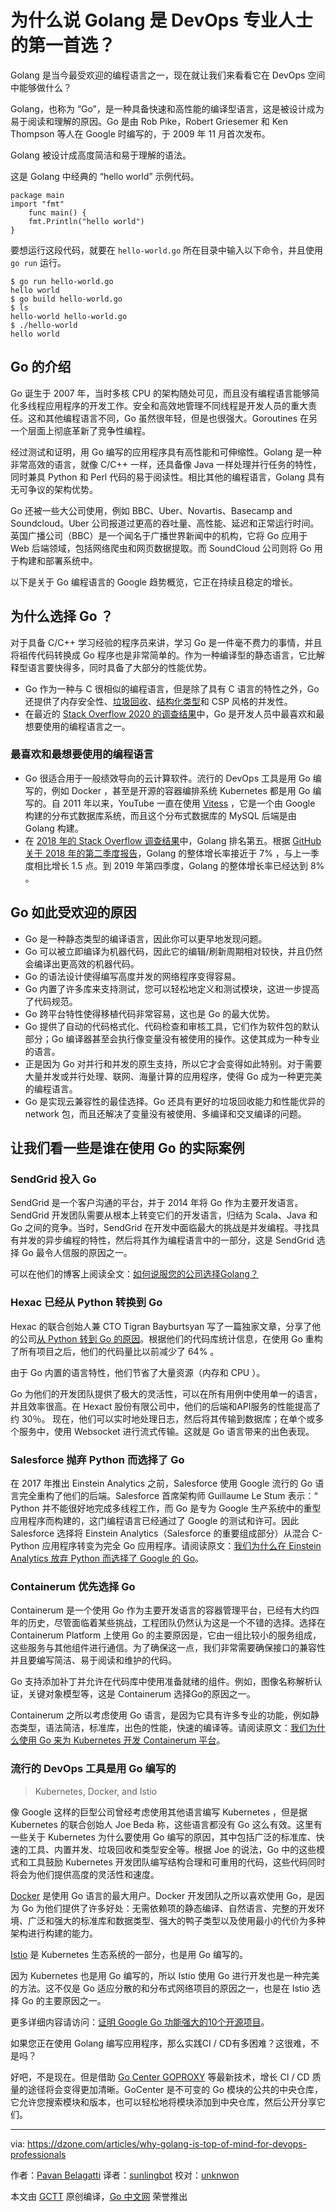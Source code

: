 # 为什么说 Golang 是 DevOps 专业人士的第一首选？
Golang 是当今最受欢迎的编程语言之一，现在就让我们来看看它在 DevOps 空间中能够做什么？

Golang，也称为 “Go”，是一种具备快速和高性能的编译型语言，这是被设计成为易于阅读和理解的原因。Go 是由 Rob Pike，Robert Griesemer 和 Ken Thompson 等人在 Google 时编写的，于 2009 年 11 月首次发布。

Golang 被设计成高度简洁和易于理解的语法。

这是 Golang 中经典的 “hello world” 示例代码。
```Golang
package main
import "fmt"
    func main() {
    fmt.Println("hello world")
}
```
要想运行这段代码，就要在 `hello-world.go` 所在目录中输入以下命令，并且使用 `go run` 运行。
```shell
$ go run hello-world.go
hello world
$ go build hello-world.go
$ ls
hello-world hello-world.go
$ ./hello-world
hello world
```

## Go 的介绍
Go 诞生于 2007 年，当时多核 CPU 的架构随处可见，而且没有编程语言能够简化多线程应用程序的开发工作。安全和高效地管理不同线程是开发人员的重大责任。这和其他编程语言不同，Go 虽然很年轻，但是也很强大。Goroutines 在另一个层面上彻底革新了竞争性编程。

经过测试和证明，用 Go 编写的应用程序具有高性能和可伸缩性。Golang 是一种非常高效的语言，就像 C/C++ 一样，还具备像 Java 一样处理并行任务的特性，同时兼具 Python 和 Perl 代码的易于阅读性。相比其他的编程语言，Golang 具有无可争议的架构优势。

Go 还被一些大公司使用，例如 BBC、Uber、Novartis、Basecamp and Soundcloud。Uber 公司报道过更高的吞吐量、高性能、延迟和正常运行时间。英国广播公司（BBC）是一个闻名于广播世界新闻中的机构，它将 Go 应用于 Web 后端领域，包括网络爬虫和网页数据提取。而 SoundCloud 公司则将 Go 用于构建和部署系统中。

以下是关于 Go 编程语言的 Google 趋势概览，它正在持续且稳定的增长。

## 为什么选择 Go ？
对于具备 C/C++ 学习经验的程序员来讲，学习 Go 是一件毫不费力的事情，并且将祖传代码转换成 Go 程序也是非常简单的。作为一种编译型的静态语言，它比解释型语言要快得多，同时具备了大部分的性能优势。

- Go 作为一种与 C 很相似的编程语言，但是除了具有 C 语言的特性之外，Go 还提供了内存安全性、[垃圾回收](https://dzone.com/articles/garbage-collection-a-brief-introduction)、[结构化类型](https://dzone.com/articles/dynamic-static-optional-structural-typing-and-engi)和 CSP 风格的并发性。
- 在最近的 [Stack Overflow 2020 的调查结果](https://insights.stackoverflow.com/survey/2020#technology-most-loved-dreaded-and-wanted-languages-loved)中，Go 是开发人员中最喜欢和最想要使用的编程语言之一。

### 最喜欢和最想要使用的编程语言
- Go 很适合用于一般绩效导向的云计算软件。流行的 DevOps 工具是用 Go 编写的，例如 Docker ，甚至是开源的容器编排系统 Kubernetes 都是用 Go 编写的。自 2011 年以来，YouTube 一直在使用 [Vitess](https://opensource.google/projects/vitess) ，它是一个由 Google 构建的分布式数据库系统，而且这个分布式数据库的 MySQL 后端是由 Golang 构建。
- 在 [2018 年的 Stack Overflow 调查结果](https://insights.stackoverflow.com/survey/2018/#technology)中，Golang 排名第五。根据 [GitHub 关于 2018 年的第二季度报告](https://madnight.github.io/githut/#/pull_requests/2019/4)，Golang 的整体增长率接近于 7% ，与上一季度相比增长 1.5 点。到 2019 年第四季度，Golang 的整体增长率已经达到 8% 。

## Go 如此受欢迎的原因
- Go 是一种静态类型的编译语言，因此你可以更早地发现问题。
- Go 可以被立即编译为机器代码，因此它的编辑/刷新周期相对较快，并且仍然会编译出更高效的机器代码。
- Go 的语法设计使得编写高度并发的网络程序变得容易。
- Go 内置了许多库来支持测试，您可以轻松地定义和测试模块，这进一步提高了代码规范。
- Go 跨平台特性使得移植代码非常容易，这也是 Go 的最大优势。
- Go 提供了自动的代码格式化、代码检查和审核工具，它们作为软件包的默认部分；Go 编译器甚至会执行像变量没有被使用的操作。这使其成为一种专业的语言。
- 正是因为 Go 对并行和并发的原生支持，所以它才会变得如此特别。对于需要大量并发或并行处理、联网、海量计算的应用程序，使得 Go 成为一种更完美的编程语言。
- Go 是实现云兼容性的最佳选择。Go 还具有更好的垃圾回收能力和性能优异的 network 包，而且还解决了变量没有被使用、多编译和交叉编译的问题。

## 让我们看一些是谁在使用 Go 的实际案例

### SendGrid 投入 Go
SendGrid 是一个客户沟通的平台，并于 2014 年将 Go 作为主要开发语言。SendGrid 开发团队需要从根本上转变它们的开发语言，归结为 Scala、Java 和 Go 之间的竞争。当时，SendGrid 在开发中面临最大的挑战是并发编程。寻找具有并发的异步编程的特性，然后将其作为编程语言中的一部分，这是 SendGrid 选择 Go 最令人信服的原因之一。

可以在他们的博客上阅读全文：[如何说服您的公司选择Golang？](https://sendgrid.com/blog/convince-company-go-golang/)

### Hexac 已经从 Python 转换到 Go
Hexac 的联合创始人兼 CTO Tigran Bayburtsyan 写了一篇独家文章，分享了他的公司[从 Python 转到 Go 的原因](https://hackernoon.com/5-reasons-why-we-switched-from-python-to-go-4414d5f42690)。根据他们的代码库统计信息，在使用 Go 重构了所有项目之后，他们的代码量比以前减少了 64% 。

由于 Go 内置的语言特性，他们节省了大量资源（内存和 CPU ）。

Go 为他们的开发团队提供了极大的灵活性，可以在所有用例中使用单一的语言，并且效率很高。在 Hexact 股份有限公司中，他们的后端和API服务的性能提高了约 30％。
现在，他们可以实时地处理日志，然后将其传输到数据库；在单个或多个服务中，使用 Websocket 进行流式传输。这就是 Go 语言带来的出色表现。

### Salesforce 抛弃 Python 而选择了 Go
在 2017 年推出 Einstein Analytics 之前，Salesforce 使用 Google 流行的 Go 语言完全重构了他们的后端。Salesforce 首席架构师 Guillaume Le Stum 表示：“ Python 并不能很好地完成多线程工作，而 Go 是专为 Google 生产系统中的重型应用程序而构建的，这门编程语言已经通过了 Google 的测试和许可。因此 Salesforce 选择将 Einstein Analytics（Salesforce 的重要组成部分）从混合 C-Python 应用程序转变为完全 Go 应用程序。请阅读原文：[我们为什么在 Einstein Analytics 放弃 Python 而选择了 Google 的 Go](https://www.zdnet.com/article/salesforce-why-we-ditched-python-for-googles-go-language-in-einstein-analytics/)。

### Containerum 优先选择 Go
Containerum 是一个使用 Go 作为主要开发语言的容器管理平台，已经有大约四年的历史，尽管面临着某些挑战，工程团队仍然认为这是一个不错的选择。选择在 Containerum Platform 上使用 Go 的主要原因是，它由一组比较小的服务组成，这些服务与其他组件进行通信。为了确保这一点，我们非常需要确保接口的兼容性并且要编写简洁、易于阅读和维护的代码。

Go 支持添加补丁并允许在代码库中使用准备就绪的组件。例如，图像名称解析认证，关键对象模型等，这是 Containerum 选择Go的原因之一。

Containerum 之所以考虑使用 Go 语言，是因为它具有许多专业的功能，例如静态类型，语法简洁，标准库，出色的性能，快速的编译等。请阅读原文：[我们为什么使用 Go 来为 Kubernetes 开发 Containerum 平台](https://medium.com/containerum/why-we-use-go-to-develop-containerum-platform-for-kubernetes-3a33d5bdc5ec)。

### 流行的 DevOps 工具是用 Go 编写的

> Kubernetes, Docker, and Istio

像 Google 这样的巨型公司曾经考虑使用其他语言编写 Kubernetes ，但是据 Kubernetes 的联合创始人 Joe Beda 称，这些语言都没有 Go 这么有效。这里有一些关于 Kubernetes 为什么要使用 Go 编写的原因，其中包括广泛的标准库、快速的工具、内置并发、垃圾回收和类型安全等。根据 Joe 的说法，Go 中的这些模式和工具鼓励 Kubernetes 开发团队编写结构合理和可重用的代码，这些代码同时将会为他们提供高度的灵活性和速度。

[Docker](https://www.docker.com/) 是使用 Go 语言的最大用户。Docker 开发团队之所以喜欢使用 Go，是因为 Go 为他们提供了许多好处：无需依赖项的静态编译、自然语言、完整的开发环境、广泛和强大的标准库和数据类型、强大的鸭子类型以及使用最小的代价为多种架构进行构建的能力。

[Istio](https://istio.io/) 是 Kubernetes 生态系统的一部分，也是用 Go 编写的。

因为 Kubernetes 也是用 Go 编写的，所以 Istio 使用 Go 进行开发也是一种完美的方法。这不仅是 Go 适应分散的和分布式网络项目的原因之一，也是在 Istio 选择 Go 的主要原因之一。

更多详细内容请访问：[证明 Google Go 功能强大的10个开源项目](https://www.infoworld.com/article/3442978/10-open-source-projects-proving-the-power-of-google-go.html)。

如果您正在使用 Golang 编写应用程序，那么实践CI / CD有多困难？这很难，不是吗？

好吧，不是现在。但是借助 [Go Center GOPROXY](https://search.gocenter.io/) 等最新技术，增长 CI / CD 质量的途径将会变得更加清晰。GoCenter 是不可变的 Go 模块的公共的中央仓库，它允许您搜索模块和版本，也可以轻松地将模块添加到中央仓库，然后公开分享它们。

---
via: https://dzone.com/articles/why-golang-is-top-of-mind-for-devops-professionals

作者：[Pavan Belagatti](https://dzone.com/users/2879134/pavanshippable.html)
译者：[sunlingbot](https://github.com/sunlingbot)
校对：[unknwon](https://github.com/unknwon)

本文由 [GCTT](https://github.com/studygolang/GCTT) 原创编译，[Go 中文网](https://studygolang.com/) 荣誉推出